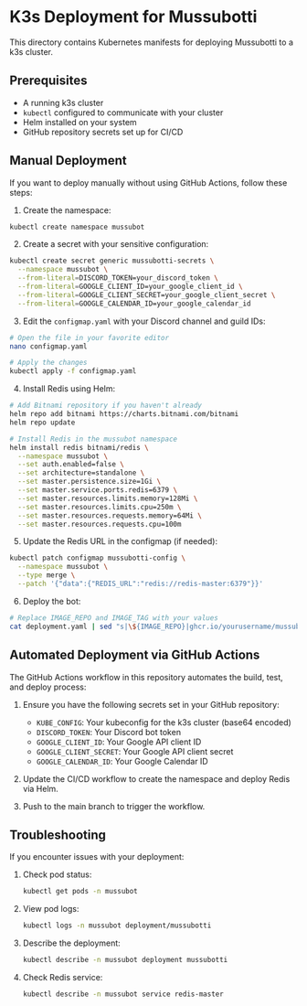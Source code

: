 # K3s Deployment for Mussubotti

This directory contains Kubernetes manifests for deploying Mussubotti to a k3s cluster.

## Prerequisites

- A running k3s cluster
- `kubectl` configured to communicate with your cluster
- Helm installed on your system
- GitHub repository secrets set up for CI/CD

## Manual Deployment

If you want to deploy manually without using GitHub Actions, follow these steps:

1. Create the namespace:

```sh
kubectl create namespace mussubot
```

2. Create a secret with your sensitive configuration:

```sh
kubectl create secret generic mussubotti-secrets \
  --namespace mussubot \
  --from-literal=DISCORD_TOKEN=your_discord_token \
  --from-literal=GOOGLE_CLIENT_ID=your_google_client_id \
  --from-literal=GOOGLE_CLIENT_SECRET=your_google_client_secret \
  --from-literal=GOOGLE_CALENDAR_ID=your_google_calendar_id
```

3. Edit the `configmap.yaml` with your Discord channel and guild IDs:

```sh
# Open the file in your favorite editor
nano configmap.yaml

# Apply the changes
kubectl apply -f configmap.yaml
```

4. Install Redis using Helm:

```sh
# Add Bitnami repository if you haven't already
helm repo add bitnami https://charts.bitnami.com/bitnami
helm repo update

# Install Redis in the mussubot namespace
helm install redis bitnami/redis \
  --namespace mussubot \
  --set auth.enabled=false \
  --set architecture=standalone \
  --set master.persistence.size=1Gi \
  --set master.service.ports.redis=6379 \
  --set master.resources.limits.memory=128Mi \
  --set master.resources.limits.cpu=250m \
  --set master.resources.requests.memory=64Mi \
  --set master.resources.requests.cpu=100m
```

5. Update the Redis URL in the configmap (if needed):

```sh
kubectl patch configmap mussubotti-config \
  --namespace mussubot \
  --type merge \
  --patch '{"data":{"REDIS_URL":"redis://redis-master:6379"}}'
```

6. Deploy the bot:

```sh
# Replace IMAGE_REPO and IMAGE_TAG with your values
cat deployment.yaml | sed "s|\${IMAGE_REPO}|ghcr.io/yourusername/mussubotti|g" | sed "s|\${IMAGE_TAG}|latest|g" | kubectl apply -f -
```

## Automated Deployment via GitHub Actions

The GitHub Actions workflow in this repository automates the build, test, and deploy process:

1. Ensure you have the following secrets set in your GitHub repository:
   - `KUBE_CONFIG`: Your kubeconfig for the k3s cluster (base64 encoded)
   - `DISCORD_TOKEN`: Your Discord bot token
   - `GOOGLE_CLIENT_ID`: Your Google API client ID
   - `GOOGLE_CLIENT_SECRET`: Your Google API client secret
   - `GOOGLE_CALENDAR_ID`: Your Google Calendar ID

2. Update the CI/CD workflow to create the namespace and deploy Redis via Helm.

3. Push to the main branch to trigger the workflow.

## Troubleshooting

If you encounter issues with your deployment:

1. Check pod status:
   ```sh
   kubectl get pods -n mussubot
   ```

2. View pod logs:
   ```sh
   kubectl logs -n mussubot deployment/mussubotti
   ```

3. Describe the deployment:
   ```sh
   kubectl describe -n mussubot deployment mussubotti
   ```

4. Check Redis service:
   ```sh
   kubectl describe -n mussubot service redis-master
   ``` 